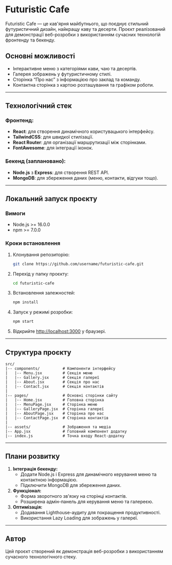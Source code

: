 # Futuristic Cafe

Futuristic Cafe — це кав'ярня майбутнього, що поєднує стильний футуристичний дизайн, найкращу каву та десерти. Проєкт реалізований для демонстрації веб-розробки з використанням сучасних технологій фронтенду та бекенду.

## Основні можливості
- Інтерактивне меню з категоріями кави, чаю та десертів.
- Галерея зображень у футуристичному стилі.
- Сторінка “Про нас” з інформацією про заклад та команду.
- Контактна сторінка з картою розташування та графіком роботи.

---

## Технологічний стек
### Фронтенд:
- **React**: для створення динамічного користувацького інтерфейсу.
- **TailwindCSS**: для швидкої стилізації.
- **React Router**: для організації маршрутизації між сторінками.
- **FontAwesome**: для інтеграції іконок.

### Бекенд (заплановано):
- **Node.js** з **Express**: для створення REST API.
- **MongoDB**: для збереження даних (меню, контакти, відгуки тощо).

---

## Локальний запуск проєкту

### Вимоги
- Node.js >= 16.0.0
- npm >= 7.0.0

### Кроки встановлення
1. Клонування репозиторію:
   ```bash
   git clone https://github.com/username/futuristic-cafe.git
   ```

2. Перехід у папку проєкту:
   ```bash
   cd futuristic-cafe
   ```

3. Встановлення залежностей:
   ```bash
   npm install
   ```

4. Запуск у режимі розробки:
   ```bash
   npm start
   ```

5. Відкрийте [http://localhost:3000](http://localhost:3000) у браузері.

---

## Структура проєкту
```
src/
|-- components/          # Компоненти інтерфейсу
|   |-- Menu.jsx         # Секція меню
|   |-- Gallery.jsx      # Секція галереї
|   |-- About.jsx        # Секція про нас
|   |-- Contact.jsx      # Секція контактів
|
|-- pages/               # Основні сторінки сайту
|   |-- Home.jsx         # Головна сторінка
|   |-- MenuPage.jsx     # Сторінка меню
|   |-- GalleryPage.jsx  # Сторінка галереї
|   |-- AboutPage.jsx    # Сторінка про нас
|   |-- ContactPage.jsx  # Сторінка контактів
|
|-- assets/              # Зображення та медіа
|-- App.jsx              # Головний компонент додатку
|-- index.js             # Точка входу React-додатку
```

---

## Плани розвитку
1. **Інтеграція бекенду:**
    - Додати Node.js і Express для динамічного керування меню та контактною інформацією.
    - Підключити MongoDB для збереження даних.
2. **Функціонал:**
    - Форма зворотного зв'язку на сторінці контактів.
    - Розширена адмін-панель для керування меню та галереєю.
3. **Оптимізація:**
    - Додавання Lighthouse-аудиту для покращення продуктивності.
    - Використання Lazy Loading для зображень у галереї.

---

## Автор
Цей проєкт створений як демонстрація веб-розробки з використанням сучасного технологічного стеку. 